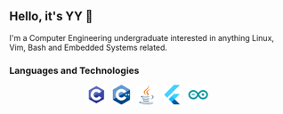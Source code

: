 ## Hello, it's YY 👋

I'm a Computer Engineering undergraduate interested in anything Linux, Vim, Bash and Embedded Systems related.

### Languages and Technologies

 <!-- markdownlint-disable MD033 -->
 <!-- The lack of line breaks within anchor tags is due to a weird underline appearing when line breaks are present. -->
<p align="center">
  <a href="https://en.wikipedia.org/wiki/C_(programming_language)" title="C"><img src="svgs/c.svg" height="35" width="auto" /></a>
  &nbsp;
  <a href="https://https://isocpp.org/" title="Java"><img src="svgs/cpp.svg" height="35" width="auto" /></a>
  &nbsp;
  <a href="https://www.java.com/en/" title="Java"><img src="svgs/java.svg" height="35" width="auto" /></a>
  &nbsp;
  <a href="https://flutter.dev" title="Flutter"><img src="svgs/flutter.svg" height="35" width="auto" /></a>
  &nbsp;
  <a href="https://www.arduino.cc/" title="Flutter"><img src="svgs/arduino.svg" height="35" width="auto" /></a>
  &nbsp;
</p>
<!-- markdownlint-enable MD033 -->
